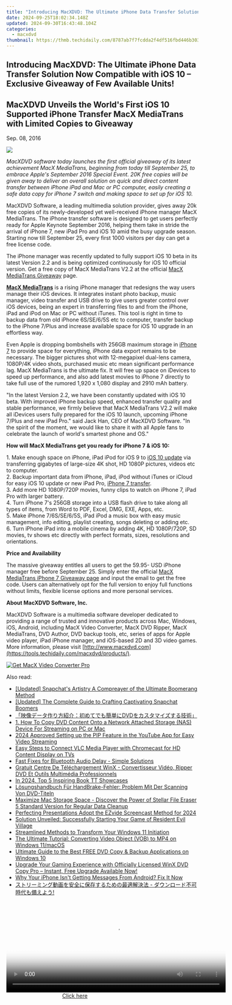 ```yaml
---
title: "Introducing MacXDVD: The Ultimate iPhone Data Transfer Solution Now Compatible with iOS 10 – Exclusive Giveaway of Few Available Units!"
date: 2024-09-25T18:02:34.148Z
updated: 2024-09-30T16:43:48.104Z
categories:
  - macxdvd
thumbnail: https://thmb.techidaily.com/8787ab7f7fcdda2f4df516fbd446b3033c8b29f5461b80857fa8c26a8b142de0.jpg
---
```


## Introducing MacXDVD: The Ultimate iPhone Data Transfer Solution Now Compatible with iOS 10 – Exclusive Giveaway of Few Available Units!

## MacXDVD Unveils the World's First iOS 10 Supported iPhone Transfer MacX MediaTrans with Limited Copies to Giveaway

Sep. 08, 2016

![](https://www.macxdvd.com/press-room/image/mt-giveaway.jpg) 

_MacXDVD software today launches the first official giveaway of its latest achievement MacX MediaTrans, beginning from today till September 25, to embrace Apple's September 2016 Special Event. 20K free copies will be given away to deliver an overall solution on quick and direct content transfer between iPhone iPad and Mac or PC computer, easily creating a safe data copy for iPhone 7 switch and making space to set up for iOS 10\._ 

MacXDVD Software, a leading multimedia solution provider, gives away 20k free copies of its newly-developed yet well-received iPhone manager MacX MediaTrans. The iPhone transfer software is designed to get users perfectly ready for Apple Keynote September 2016, helping them take in stride the arrival of iPhone 7, new iPad Pro and iOS 10 amid the busy upgrade season. Starting now till September 25, every first 1000 visitors per day can get a free license code.

The iPhone manager was recently updated to fully support iOS 10 beta in its latest Version 2.2 and is being optimized continuously for iOS 10 official version. Get a free copy of MacX MediaTrans V2.2 at the official [MacX MediaTrans Giveaway](https://tools.techidaily.com/macxdvd/products/) page.

[**MacX MediaTrans**](https://tools.techidaily.com/macxdvd/products/) is a rising iPhone manager that redesigns the way users manage their iOS devices. It integrates instant photo backup, music manager, video transfer and USB drive to give users greater control over iOS devices, being an expert in transferring files to and from the iPhone, iPad and iPod on Mac or PC without iTunes. This tool is right in time to backup data from old iPhone 6S/SE/6/5S etc to computer, transfer backup to the iPhone 7/Plus and increase available space for iOS 10 upgrade in an effortless way. 

Even Apple is dropping bombshells with 256GB maximum storage in [iPhone 7](https://tools.techidaily.com/macxdvd/products/) to provide space for everything, iPhone data export remains to be necessary. The bigger pictures shot with 12-megapixel dual-lens camera, 1080P/4K video shots, purchased music etc mean significant performance lag. MacX MediaTrans is the ultimate fix. It will free up space on iDevices to speed up performance, and also add latest movies to iPhone 7 directly to take full use of the rumored 1,920 x 1,080 display and 2910 mAh battery. 

"In the latest Version 2.2, we have been constantly updated with iOS 10 beta. With improved iPhone backup speed, enhanced transfer quality and stable performance, we firmly believe that MacX MediaTrans V2.2 will make all iDevices users fully prepared for the iOS 10 launch, upcoming iPhone 7/Plus and new iPad Pro." said Jack Han, CEO of MacXDVD Software. "In the spirit of the moment, we would like to share it with all Apple fans to celebrate the launch of world's smartest phone and OS." 

**How will MacX MediaTrans get you ready for iPhone 7 & iOS 10:** 

1\. Make enough space on iPhone, iPad iPod for iOS 9 to [iOS 10 update](https://tools.techidaily.com/macxdvd/products/) via transferring gigabytes of large-size 4K shot, HD 1080P pictures, videos etc to computer.  
2\. Backup important data from iPhone, iPad, iPod without iTunes or iCloud for easy iOS 10 update or new iPad Pro, [iPhone 7 transfer](https://tools.techidaily.com/macxdvd/products/).  
3\. Add more HD 1080P/720P movies, funny clips to watch on iPhone 7, iPad Pro with larger battery.  
4\. Turn iPhone 7's 256GB storage into a USB flash drive to take along all types of items, from Word to PDF, Excel, DMG, EXE, Apps, etc.   
5\. Make iPhone 7/6S/SE/6/5S, iPad iPod a music box with easy music management, info editing, playlist creating, songs deleting or adding etc.   
6\. Turn iPhone iPad into a mobile cinema by adding 4K, HD 1080P/720P, SD movies, tv shows etc directly with perfect formats, sizes, resolutions and orientations. 

**Price and Availability**

The massive giveaway entitles all users to get the 59.95- USD iPhone manager free before September 25\. Simply enter the official [MacX MediaTrans iPhone 7 Giveaway page](https://tools.techidaily.com/macxdvd/products/) and input the email to get the free code. Users can alternatively opt for the full version to enjoy full functions without limits, flexible license options and more personal services. 

**About MacXDVD Software, Inc.**

MacXDVD Software is a multimedia software developer dedicated to providing a range of trusted and innovative products across Mac, Windows, iOS, Android, including MacX Video Converter, MacX DVD Ripper, MacX MediaTrans, DVD Author, DVD backup tools, etc, series of apps for Apple video player, iPad iPhone manager, and iOS-based 2D and 3D video games. More information, please visit [http://www.macxdvd.com](https://tools.techidaily.com/macxdvd/products/). 

[![Get MacX Video Converter Pro](https://www.macxdvd.com/press-room/../adv/mvcp-banner-r.jpg)](https://tools.techidaily.com/macxdvd/products/)

<ins class="adsbygoogle"
     style="display:block"
     data-ad-format="autorelaxed"
     data-ad-client="ca-pub-7571918770474297"
     data-ad-slot="1223367746"></ins>

<ins class="adsbygoogle"
     style="display:block"
     data-ad-client="ca-pub-7571918770474297"
     data-ad-slot="8358498916"
     data-ad-format="auto"
     data-full-width-responsive="true"></ins>

<span class="atpl-alsoreadstyle">Also read:</span>
<div><ul>
<li><a href="https://snapchat-videos.techidaily.com/updated-snapchats-artistry-a-compreayer-of-the-ultimate-boomerang-method/"><u>[Updated] Snapchat's Artistry A Compreayer of the Ultimate Boomerang Method</u></a></li>
<li><a href="https://snapchat-videos.techidaily.com/updated-the-complete-guide-to-crafting-captivating-snapchat-boomers/"><u>[Updated] The Complete Guide to Crafting Captivating Snapchat Boomers</u></a></li>
<li><a href="https://discover-guides.techidaily.com/1725285329738-dvd/"><u>「映像データ作り方紹介：初めてでも簡単にDVDをカスタマイズする技術」</u></a></li>
<li><a href="https://discover-guides.techidaily.com/1-how-to-copy-dvd-content-onto-a-network-attached-storage-nas-device-for-streaming-on-pc-or-mac/"><u>1. How To Copy DVD Content Onto a Network Attached Storage (NAS) Device For Streaming on PC or Mac</u></a></li>
<li><a href="https://extra-support.techidaily.com/2024-approved-setting-up-the-pip-feature-in-the-youtube-app-for-easy-video-streaming/"><u>2024 Approved Setting up the PIP Feature in the YouTube App for Easy Video Streaming</u></a></li>
<li><a href="https://discover-guides.techidaily.com/easy-steps-to-connect-vlc-media-player-with-chromecast-for-hd-content-display-on-tvs/"><u>Easy Steps to Connect VLC Media Player with Chromecast for HD Content Display on TVs</u></a></li>
<li><a href="https://sound-issues.techidaily.com/fast-fixes-for-bluetooth-audio-delay-simple-solutions/"><u>Fast Fixes for Bluetooth Audio Delay - Simple Solutions</u></a></li>
<li><a href="https://discover-guides.techidaily.com/gratuit-centre-de-telechargement-winx-convertisseur-video-ripper-dvd-et-outils-multimedia-professionnels/"><u>Gratuit Centre De Téléchargement WinX - Convertisseur Vidéo, Ripper DVD Et Outils Multimédia Professionnels</u></a></li>
<li><a href="https://some-skills.techidaily.com/in-2024-top-5-inspiring-book-tt-showcases/"><u>In 2024, Top 5 Inspiring Book TT Showcases</u></a></li>
<li><a href="https://discover-guides.techidaily.com/losungshandbuch-fur-handbrake-fehler-problem-mit-der-scanning-von-dvd-titeln/"><u>Lösungshandbuch Für HandBrake-Fehler: Problem Mit Der Scanning Von DVD-Titeln</u></a></li>
<li><a href="https://animation-videos.techidaily.com/maximize-mac-storage-space-discover-the-power-of-stellar-file-eraser-5-standard-version-for-regular-data-cleanup/"><u>Maximize Mac Storage Space - Discover the Power of Stellar File Eraser 5 Standard Version for Regular Data Cleanup</u></a></li>
<li><a href="https://screen-recording.techidaily.com/perfecting-presentations-adopt-the-ezvide-screencast-method-for-2024/"><u>Perfecting Presentations Adopt the EZvide Screencast Method for 2024</u></a></li>
<li><a href="https://program-issues.techidaily.com/solution-unveiled-successfully-starting-your-game-of-resident-evil-village/"><u>Solution Unveiled: Successfully Starting Your Game of Resident Evil Village</u></a></li>
<li><a href="https://windows11.techidaily.com/streamlined-methods-to-transform-your-windows-11-initiation/"><u>Streamlined Methods to Transform Your Windows 11 Initiation</u></a></li>
<li><a href="https://discover-guides.techidaily.com/the-ultimate-tutorial-converting-video-object-vob-to-mp4-on-windows-11macos/"><u>The Ultimate Tutorial: Converting Video Object (VOB) to MP4 on Windows 11/macOS</u></a></li>
<li><a href="https://discover-guides.techidaily.com/ultimate-guide-to-the-best-free-dvd-copy-and-backup-applications-on-windows-10/"><u>Ultimate Guide to the Best FREE DVD Copy & Backup Applications on Windows 10</u></a></li>
<li><a href="https://discover-guides.techidaily.com/upgrade-your-gaming-experience-with-officially-licensed-winx-dvd-copy-pro-instant-free-upgrade-available-now/"><u>Upgrade Your Gaming Experience with Officially Licensed WinX DVD Copy Pro – Instant, Free Upgrade Available Now!</u></a></li>
<li><a href="https://fox-that.techidaily.com/why-your-iphone-isnt-getting-messages-from-android-fix-it-now/"><u>Why Your iPhone Isn't Getting Messages From Android? Fix It Now</u></a></li>
<li><a href="https://discover-guides.techidaily.com/44k544oi44oq44o844of44oz44kw5yuv55s744ks5a6j5ywo44gr5lplusd5a2y44gz44kl44gf44kb44gu5pya6ygp6kej5rg65rovic0g44oa44km44oz44ot44o844oj5lin5yplusv5pmc5luj44kc5y42/"><u>ストリーミング動画を安全に保存するための最適解決法 - ダウンロード不可時代も備えよう!</u></a></li>
</ul></div>

<!-- affiliate ads begin -->
<span id="1993652">
					<video width="576" height="240" style="cursor:pointer"
           poster="//a.impactradius-go.com/display-clicktoplayimage/1993652.png"
           onclick="if(!this.playClicked){this.play();this.setAttribute('controls',true);this.playClicked=true;}">
	   <source src="//a.impactradius-go.com/display-ad/22993-1993652">
	   <img src="//a.impactradius-go.com/display-clicktoplayimage/1993652.png" style="border: none; height: 100%; width: 100%; object-fit: contain">
	</video>
	<div style="width:360px;text-align:center"><a href="javascript:window.open(decodeURIComponent('https%3A%2F%2Fhomestyler.sjv.io%2Fc%2F5597632%2F1993652%2F22993'), '_blank');void(0);">Click here</a></div>
</span>
<img height="0" width="0" src="https://imp.pxf.io/i/5597632/1993652/22993" style="position:absolute;visibility:hidden;" border="0" />
<!-- affiliate ads end -->

